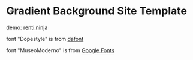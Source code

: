# Gradient Background Site Template
demo: [renti.ninja](https://renti.ninja/)

font "Dopestyle" is from [dafont](https://www.dafont.com/theme.php?cat=607)

font "MuseoModerno" is from [Google Fonts](https://fonts.google.com/specimen/MuseoModerno)
